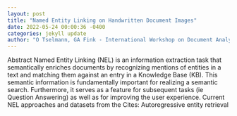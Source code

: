 ```yaml
--- 
layout: post 
title: "Named Entity Linking on Handwritten Document Images" 
date: 2022-05-24 00:00:36 -0400 
categories: jekyll update 
author: "O Tselmann, GA Fink - International Workshop on Document Analysis Systems, 2022" 
--- 
```

Abstract Named Entity Linking (NEL) is an information extraction task that semantically enriches documents by recognizing mentions of entities in a text and matching them against an entry in a Knowledge Base (KB). This semantic information is fundamentally important for realizing a semantic search. Furthermore, it serves as a feature for subsequent tasks (ie Question Answering) as well as for improving the user experience. Current NEL approaches and datasets from the Cites: Autoregressive entity retrieval